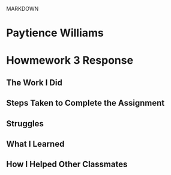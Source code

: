 MARKDOWN
# Paytience Williams

# Howmework 3 Response

## The Work I Did



## Steps Taken to Complete the Assignment



## Struggles



## What I Learned



## How I Helped Other Classmates
